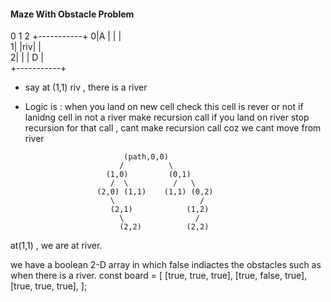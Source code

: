 #### Maze With Obstacle Problem ####

  0   1   2 
 +-----------+ 
0|A |   |    |      
1|  |riv|    |      
2|  |   |  D |      
 +-----------+

 * say at (1,1) riv , there is a river
 * Logic is :
 when you land on new cell check this cell is rever or not 
 if lanidng cell in not a river  make recursion call
 if you land on river stop recursion for that call  , cant make recursion call coz we cant move from river


                             (path,0,0)
                            /          \
                         (1,0)         (0,1)
                          /  \          /   \
                       (2,0) (1,1)    (1,1) (0,2)
                          \                   / 
                          (2,1)            (1,2)  
                            \                /
                            (2,2)          (2,2)

at(1,1) , we are at river.

we have a boolean 2-D array in which false indiactes the obstacles such as when there is a river.
const board = [
  [true, true, true],
  [true, false, true],
  [true, true, true],
];







